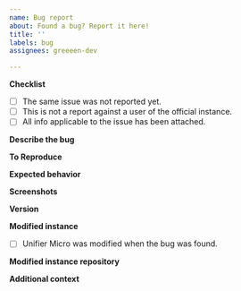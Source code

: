 ```yaml
---
name: Bug report
about: Found a bug? Report it here!
title: ''
labels: bug
assignees: greeeen-dev

---
```


**Checklist**
<!--
Please make sure all of the following applies to your issue.
-->
- [ ] The same issue was not reported yet.
- [ ] This is not a report against a user of the official instance.
- [ ] All info applicable to the issue has been attached.

**Describe the bug**
<!--
A clear and concise description of what the bug is.
-->

**To Reproduce**
<!--
Steps to reproduce the behavior:
1. Go to '...'
2. Click on '....'
3. Scroll down to '....'
4. See error
-->

**Expected behavior**
<!--
A clear and concise description of what you expected to happen.
-->

**Screenshots**
<!--
If applicable, add screenshots to help explain your problem.
-->

**Version**
<!--
The version of Unifier Micro, e.g. v1.1.9
-->

**Modified instance**
<!--
Please tick this checkbox if Unifier Micro was modified when the bug was found.
This does NOT include config.json file changes.
-->
- [ ] Unifier Micro was modified when the bug was found.

**Modified instance repository**
<!--
If you have modified Unifier Micro, provide the repository URL here.
-->

**Additional context**
<!--
Add any other context about the problem here.
-->
